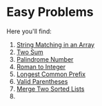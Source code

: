 # Easy Problems

Here you'll find:

1. <a href="https://github.com/lara-vel-dev/leetcode-exercises/blob/main/easy-problems/01-matchingstring.py">String Matching in an Array</a>
2. <a href="https://github.com/lara-vel-dev/leetcode-exercises/blob/main/easy-problems/02-twosum.py">Two Sum</a>
3. <a href="https://github.com/lara-vel-dev/leetcode-exercises/blob/main/easy-problems/03-palindrome.py">Palindrome Number</a>
4. <a href="https://github.com/lara-vel-dev/leetcode-exercises/blob/main/easy-problems/04-romantointeger.py">Roman to Integer</a>
5. <a href="https://github.com/lara-vel-dev/leetcode-exercises/blob/main/easy-problems/05-commonprefix.py">Longest Common Prefix</a>
6. <a href="https://github.com/lara-vel-dev/leetcode-exercises/blob/main/easy-problems/06-validparenthesis.py">Valid Parentheses</a>
7. <a href="https://github.com/lara-vel-dev/leetcode-exercises/blob/main/easy-problems/07-mergelists.py">Merge Two Sorted Lists</a>
8. <a href=""></a>
<a href=""></a>
